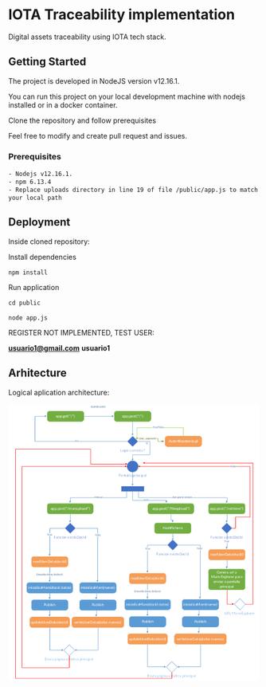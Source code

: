 # IOTA Traceability implementation

Digital assets traceability using IOTA tech stack.

## Getting Started

The project is developed in NodeJS version v12.16.1. 

You can run this project on your local development machine with nodejs installed or in a docker container.

Clone the repository and follow prerequisites

Feel free to modify and create pull request and issues.

### Prerequisites

```
- Nodejs v12.16.1.
- npm 6.13.4
- Replace uploads directory in line 19 of file /public/app.js to match your local path
```

## Deployment

Inside cloned repository:

Install dependencies
````
npm install
````

Run application

````
cd public
````

````
node app.js
````

REGISTER NOT IMPLEMENTED, TEST USER:

**usuario1@gmail.com**
**usuario1**

## Arhitecture

Logical aplication architecture:


![Image description](https://github.com/DalWhite/traceability-iota/blob/master/Architecture.png)



